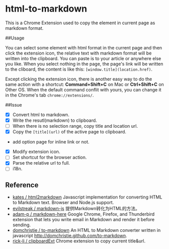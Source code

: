 html-to-markdown
================

This is a Chrome Extension used to copy the element in current page as markdown format.

##Usage

You can select some element with html format in the current page and then click the extension icon, the relative text with markdown format will be written into the clipboard. You can paste is to your article or anywhere else you like. When you select nothing in the page, the page's link will be written to the cliboard, the content is like this: `[window.title](location.href)`.

Except clicking the extension icon, there is another easy way to do the same action with a shortcut: **Command+Shift+C** on Mac or **Ctrl+Shift+C** on Other OS. When the default command conflit with yours, you can change it in the Chrome's tab `chrome://extensions/`.

##Issue
- [x] Convert html to markdown.
- [x] Write the resutl(markdown) to clipboard.
- [ ] When there is no selection range, copy title and location url.
- [x] Copy the `[title](url)` of the active page to clipboard.
- add option page for inline link or not.
- [x] Modify extension icon.
- [ ] Set shortcut for the browser action.
- [x] Parse the relative url to full.
- [ ] i18n. 

## Reference

- [kates / html2markdown](https://github.com/kates/html2markdown) Javascript implementation for converting HTML to Markdown text. Browser and Node.js support.
- [evilstreak / markdown-js](https://github.com/evilstreak/markdown-js) 提供Markdown转化为HTML的方法。
- [adam-p / markdown-here](https://github.com/adam-p/markdown-here) Google Chrome, Firefox, and Thunderbird extension that lets you write email in Markdown and render it before sending. 
- [domchristie / to-markdown](https://github.com/domchristie/to-markdown) An HTML to Markdown converter written in javascript 
<http://domchristie.github.com/to-markdown>.
- [rick-li / clipboardExt](https://github.com/rick-li/clipboardExt) Chrome extension to copy current title&url.
